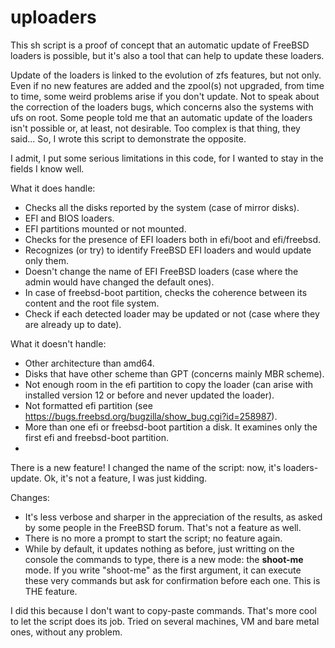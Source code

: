 # uploaders

This sh script is a proof of concept that an automatic update of FreeBSD loaders is possible, but it's also a tool that can help to update these loaders.

Update of the loaders is linked to the evolution of zfs features, but not only.
Even if no new features are added and the zpool(s) not upgraded, from time to time, some weird problems arise if you don't update.
Not to speak about the correction of the loaders bugs, which concerns also the systems with ufs on root.
Some people told me that an automatic update of the loaders isn't possible or, at least, not desirable.
Too complex is that thing, they said... So, I wrote this script to demonstrate the opposite.

I admit, I put some serious limitations in this code, for I wanted to stay in the fields I know well.

What it does handle:
- Checks all the disks reported by the system (case of mirror disks).
- EFI and BIOS loaders.
- EFI partitions mounted or not mounted.
- Checks for the presence of EFI loaders both in efi/boot and efi/freebsd.
- Recognizes (or try) to identify FreeBSD EFI loaders and would update only them.
- Doesn't change the name of EFI FreeBSD loaders (case where the admin would have changed the default ones).
- In case of freebsd-boot partition, checks the coherence between its content and the root file system.
- Check if each detected loader may be updated or not (case where they are already up to date).

What it doesn't handle:
- Other architecture than amd64.
- Disks that have other scheme than GPT (concerns mainly MBR scheme).
- Not enough room in the efi partition to copy the loader (can arise with installed version 12 or before and never updated the loader).
- Not formatted efi partition (see https://bugs.freebsd.org/bugzilla/show_bug.cgi?id=258987).
- More than one efi or freebsd-boot partition a disk. It examines only the first efi and freebsd-boot partition.
- 

There is a new feature! I changed the name of the script: now, it's loaders-update.
Ok, it's not a feature, I was just kidding.

Changes:
- It's less verbose and sharper in the appreciation of the results, as asked by some people in the FreeBSD forum. That's not a feature as well.
- There is no more a prompt to start the script; no feature again.
- While by default, it updates nothing as before, just writting on the console the commands to type, there is a new mode: the **shoot-me** mode. If you write "shoot-me" as the first argument, it can execute these very commands but ask for confirmation before each one. This is THE feature.

I did this because I don't want to copy-paste commands. That's more cool to let the script does its job. Tried on several machines, VM and bare metal ones, without any problem.
